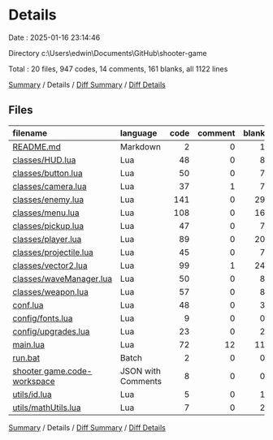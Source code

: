 # Details

Date : 2025-01-16 23:14:46

Directory c:\\Users\\edwin\\Documents\\GitHub\\shooter-game

Total : 20 files,  947 codes, 14 comments, 161 blanks, all 1122 lines

[Summary](results.md) / Details / [Diff Summary](diff.md) / [Diff Details](diff-details.md)

## Files
| filename | language | code | comment | blank | total |
| :--- | :--- | ---: | ---: | ---: | ---: |
| [README.md](/README.md) | Markdown | 2 | 0 | 1 | 3 |
| [classes/HUD.lua](/classes/HUD.lua) | Lua | 48 | 0 | 8 | 56 |
| [classes/button.lua](/classes/button.lua) | Lua | 50 | 0 | 7 | 57 |
| [classes/camera.lua](/classes/camera.lua) | Lua | 37 | 1 | 7 | 45 |
| [classes/enemy.lua](/classes/enemy.lua) | Lua | 141 | 0 | 29 | 170 |
| [classes/menu.lua](/classes/menu.lua) | Lua | 108 | 0 | 16 | 124 |
| [classes/pickup.lua](/classes/pickup.lua) | Lua | 47 | 0 | 7 | 54 |
| [classes/player.lua](/classes/player.lua) | Lua | 89 | 0 | 20 | 109 |
| [classes/projectile.lua](/classes/projectile.lua) | Lua | 45 | 0 | 7 | 52 |
| [classes/vector2.lua](/classes/vector2.lua) | Lua | 99 | 1 | 24 | 124 |
| [classes/waveManager.lua](/classes/waveManager.lua) | Lua | 50 | 0 | 8 | 58 |
| [classes/weapon.lua](/classes/weapon.lua) | Lua | 57 | 0 | 8 | 65 |
| [conf.lua](/conf.lua) | Lua | 48 | 0 | 3 | 51 |
| [config/fonts.lua](/config/fonts.lua) | Lua | 9 | 0 | 0 | 9 |
| [config/upgrades.lua](/config/upgrades.lua) | Lua | 23 | 0 | 2 | 25 |
| [main.lua](/main.lua) | Lua | 72 | 12 | 11 | 95 |
| [run.bat](/run.bat) | Batch | 2 | 0 | 0 | 2 |
| [shooter game.code-workspace](/shooter%20game.code-workspace) | JSON with Comments | 8 | 0 | 0 | 8 |
| [utils/id.lua](/utils/id.lua) | Lua | 5 | 0 | 1 | 6 |
| [utils/mathUtils.lua](/utils/mathUtils.lua) | Lua | 7 | 0 | 2 | 9 |

[Summary](results.md) / Details / [Diff Summary](diff.md) / [Diff Details](diff-details.md)